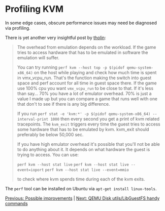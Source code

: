 # Profiling KVM

In some edge cases, obscure performance issues may need be diagnosed via profiling.

There is yet another very insightful post by [tholin](https://www.reddit.com/user/tholin):

> The overhead from emulation depends on the workload. If the game tries to access hardware that has to be emulated in software the emulation will suffer.
>
> You can try running `perf kvm --host top -p $(pidof qemu-system-x86_64)` on the host while playing and check how much time is spent in vmx_vcpu_run. That's the function making the switch into guest space and perf account for all time in guest space there. If the game use 100% cpu you want `vmx_vcpu_run` to be close to that. If it's less than say... 70% you have a lot of emulator overhead. 70% is just a value I made up but you can compare a game that runs well with one that don't to see if there is any big difference.
>
> If you run `perf stat -e 'kvm:*' -p $(pidof qemu-system-x86_64) --interval-print 1000` then every second you get a print of kvm related tracepoints. The `kvm_exit` triggers every time the guest tries to access some hardware that has to be emulated by kvm. kvm_exit should preferably be below 50,000 sec.
>
> If you have high emulator overhead it's possible that you'll not be able to do anything about it. It depends on what hardware the guest is trying to access. You can use:
>
> `perf kvm --host stat live`
> `perf kvm --host stat live --event=ioport`
> `perf kvm --host stat live --event=mmio`
>
> to check where kvm spends time during each of the kvm exits.

The `perf` tool can be installed on Ubuntu via `apt-get install linux-tools`.

[Previous: Possible improvements](5_POSSIBLE_IMPROVEMENTS.md) | [Next: QEMU Disk utils/LibGuestFS handy commands](7_USEFUL_TOOLS.md)
